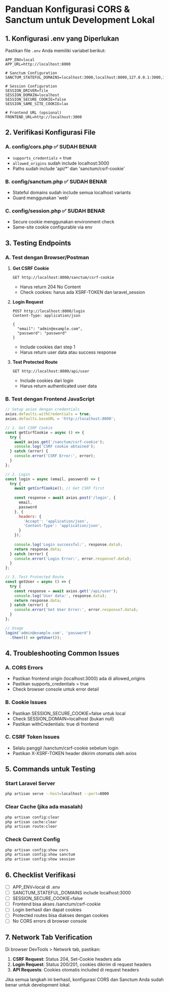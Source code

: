 # Panduan Konfigurasi CORS & Sanctum untuk Development Lokal

## 1. Konfigurasi .env yang Diperlukan

Pastikan file `.env` Anda memiliki variabel berikut:

```env
APP_ENV=local
APP_URL=http://localhost:8000

# Sanctum Configuration
SANCTUM_STATEFUL_DOMAINS=localhost:3000,localhost:8000,127.0.0.1:3000,127.0.0.1:8000

# Session Configuration
SESSION_DRIVER=file
SESSION_DOMAIN=localhost
SESSION_SECURE_COOKIE=false
SESSION_SAME_SITE_COOKIE=lax

# Frontend URL (opsional)
FRONTEND_URL=http://localhost:3000
```

## 2. Verifikasi Konfigurasi File

### A. config/cors.php ✅ SUDAH BENAR
- `supports_credentials` = true
- `allowed_origins` sudah include localhost:3000
- Paths sudah include 'api/*' dan 'sanctum/csrf-cookie'

### B. config/sanctum.php ✅ SUDAH BENAR
- Stateful domains sudah include semua localhost variants
- Guard menggunakan 'web'

### C. config/session.php ✅ SUDAH BENAR
- Secure cookie menggunakan environment check
- Same-site cookie configurable via env

## 3. Testing Endpoints

### A. Test dengan Browser/Postman

1. **Get CSRF Cookie**
   ```
   GET http://localhost:8000/sanctum/csrf-cookie
   ```
   - Harus return 204 No Content
   - Check cookies: harus ada XSRF-TOKEN dan laravel_session

2. **Login Request**
   ```
   POST http://localhost:8000/login
   Content-Type: application/json
   
   {
     "email": "admin@example.com",
     "password": "password"
   }
   ```
   - Include cookies dari step 1
   - Harus return user data atau success response

3. **Test Protected Route**
   ```
   GET http://localhost:8000/api/user
   ```
   - Include cookies dari login
   - Harus return authenticated user data

### B. Test dengan Frontend JavaScript

```javascript
// Setup axios dengan credentials
axios.defaults.withCredentials = true;
axios.defaults.baseURL = 'http://localhost:8000';

// 1. Get CSRF Cookie
const getCsrfCookie = async () => {
  try {
    await axios.get('/sanctum/csrf-cookie');
    console.log('CSRF cookie obtained');
  } catch (error) {
    console.error('CSRF Error:', error);
  }
};

// 2. Login
const login = async (email, password) => {
  try {
    await getCsrfCookie(); // Get CSRF first
    
    const response = await axios.post('/login', {
      email,
      password
    }, {
      headers: {
        'Accept': 'application/json',
        'Content-Type': 'application/json',
      }
    });
    
    console.log('Login successful:', response.data);
    return response.data;
  } catch (error) {
    console.error('Login Error:', error.response?.data);
  }
};

// 3. Test Protected Route
const getUser = async () => {
  try {
    const response = await axios.get('/api/user');
    console.log('User data:', response.data);
    return response.data;
  } catch (error) {
    console.error('Get User Error:', error.response?.data);
  }
};

// Usage
login('admin@example.com', 'password')
  .then(() => getUser());
```

## 4. Troubleshooting Common Issues

### A. CORS Errors
- Pastikan frontend origin (localhost:3000) ada di allowed_origins
- Pastikan supports_credentials = true
- Check browser console untuk error detail

### B. Cookie Issues
- Pastikan SESSION_SECURE_COOKIE=false untuk local
- Check SESSION_DOMAIN=localhost (bukan null)
- Pastikan withCredentials: true di frontend

### C. CSRF Token Issues
- Selalu panggil /sanctum/csrf-cookie sebelum login
- Pastikan X-XSRF-TOKEN header dikirim otomatis oleh axios

## 5. Commands untuk Testing

### Start Laravel Server
```bash
php artisan serve --host=localhost --port=8000
```

### Clear Cache (jika ada masalah)
```bash
php artisan config:clear
php artisan cache:clear
php artisan route:clear
```

### Check Current Config
```bash
php artisan config:show cors
php artisan config:show sanctum
php artisan config:show session
```

## 6. Checklist Verifikasi

- [ ] APP_ENV=local di .env
- [ ] SANCTUM_STATEFUL_DOMAINS include localhost:3000
- [ ] SESSION_SECURE_COOKIE=false
- [ ] Frontend bisa akses /sanctum/csrf-cookie
- [ ] Login berhasil dan dapat cookies
- [ ] Protected routes bisa diakses dengan cookies
- [ ] No CORS errors di browser console

## 7. Network Tab Verification

Di browser DevTools > Network tab, pastikan:

1. **CSRF Request**: Status 204, Set-Cookie headers ada
2. **Login Request**: Status 200/201, cookies dikirim di request headers
3. **API Requests**: Cookies otomatis included di request headers

Jika semua langkah ini berhasil, konfigurasi CORS dan Sanctum Anda sudah benar untuk development lokal.
